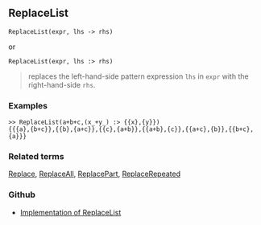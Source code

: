 ## ReplaceList

```
ReplaceList(expr, lhs -> rhs)
```

or

```
ReplaceList(expr, lhs :> rhs)
```

> replaces the left-hand-side pattern expression `lhs` in `expr` with the right-hand-side `rhs`.
 
### Examples

```
>> ReplaceList(a+b+c,(x_+y_) :> {{x},{y}})
{{{a},{b+c}},{{b},{a+c}},{{c},{a+b}},{{a+b},{c}},{{a+c},{b}},{{b+c},{a}}} 
```


### Related terms 
[Replace](Replace.md), [ReplaceAll](ReplaceAll.md), [ReplacePart](ReplacePart.md), [ReplaceRepeated](ReplaceRepeated.md)
### Github
* [Implementation of ReplaceList](https://github.com/axkr/symja_android_library/blob/master/symja_android_library/matheclipse-core/src/main/java/org/matheclipse/core/builtin/ListFunctions.java#L5318) 

